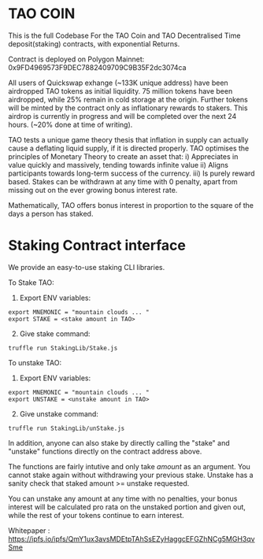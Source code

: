 # TAO COIN

This is the full Codebase For the TAO Coin and TAO Decentralised Time deposit(staking) contracts, with exponential Returns.

Contract is deployed on Polygon Mainnet: 0x9FD4969573F9DEC7882409709C9B35F2dc3074ca

All users of Quickswap exhange (~133K unique address) have been airdropped TAO tokens as initial liquidity. 75 million tokens have been airdropped, while 25% remain in cold storage at the origin. Further tokens will be minted by the contract only as inflationary rewards to stakers. This airdrop is currently in progress and will be completed over the next 24 hours. (~20% done at time of writing).


TAO tests a unique game theory thesis that inflation in supply can actually cause a deflating liquid supply, if it is directed properly. TAO optimises the principles of Monetary Theory to create an asset that:
i) Appreciates in value quickly and massively, tending towards infinite value
ii) Aligns participants towards long-term success of the currency.
iii) Is purely reward based. Stakes can be withdrawn at any time with 0 penalty, apart from missing out on the ever growing bonus interest rate.

Mathematically, TAO offers bonus interest in proportion to the square of the days a person has staked.

# Staking Contract interface

We provide an easy-to-use staking CLI libraries.

To Stake TAO:

1. Export ENV variables:
```
export MNEMONIC = "mountain clouds ... "
export STAKE = <stake amount in TAO>
```

2. Give stake command:
```
truffle run StakingLib/Stake.js
```

To unstake TAO:

1. Export ENV variables:
```
export MNEMONIC = "mountain clouds ... "
export UNSTAKE = <unstake amount in TAO>
```

2. Give unstake command:
```
truffle run StakingLib/unStake.js
```

In addition, anyone can also stake by directly calling the "stake" and "unstake" functions directly on the contract address above.

The functions are fairly intutive and only take _amount_ as an argument.
You cannot stake again without withdrawing your previous stake. Unstake has a sanity check that staked amount >= unstake requested.

You can unstake any amount at any time with no penalties, your bonus interest will be calculated pro rata on the unstaked portion and given out, while the rest of your tokens continue to earn interest.


Whitepaper :  https://ipfs.io/ipfs/QmY1ux3avsMDEtpTAhSsEZyHaggcEFGZhNCg5MGH3qvSme
